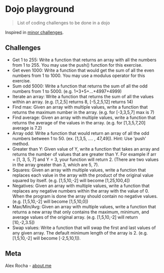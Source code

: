 # Dojo playground
> List of coding challenges to be done in a dojo

Inspired in [minor challenges](https://repl.it/@gjoebeck/CodingDojo-Challenges).

## Challenges

* Get 1 to 255:
  Write a function that returns an array with all the numbers from 1 to 255. You may use the push() function for this exercise.
* Get even 1000:
  Write a function that would get the sum of all the even numbers from 1 to 1000. You may use a modulus operator for this exercise.
* Sum odd 5000:
  Write a function that returns the sum of all the odd numbers from 1 to 5000. (e.g. 1+3+5+...+4997+4999)
* Iterate an array:
  Write a function that returns the sum of all the values within an array. (e.g. [1,2,5] returns 8, [-5,2,5,12] returns 14)
* Find max:
  Given an array with multiple values, write a function that returns the maximum number in the array. (e.g. for [-3,3,5,7] max is 7)
* Find average:
  Given an array with multiple values, write a function that returns the average of the values in the array. (e.g. for [1,3,5,7,20] average is 7.2)
* Array odd:
  Write a function that would return an array of all the odd numbers between 1 to 50. (ex. [1,3,5, .... , 47,49]). Hint: Use 'push' method.
* Greater than Y:
  Given value of Y, write a function that takes an array and returns the number of values that are greater than Y. For example if arr = [1, 3, 5, 7] and Y = 3, your function will return 2. (There are two values in the array greater than 3, which are 5, 7).
* Squares:
  Given an array with multiple values, write a function that replaces each value in the array with the product of the original value squared by itself. (e.g. [1,5,10,-2] will become [1,25,100,4])
* Negatives:
  Given an array with multiple values, write a function that replaces any negative numbers within the array with the value of 0. When the program is done the array should contain no negative values. (e.g. [1,5,10,-2] will become [1,5,10,0])
* Max/Min/Avg:
  Given an array with multiple values, write a function that returns a new array that only contains the maximum, minimum, and average values of the original array. (e.g. [1,5,10,-2] will return [10,-2,3.5])
* Swap values:
  Write a function that will swap the first and last values of any given array. The default minimum length of the array is 2. (e.g. [1,5,10,-2] will become [-2,5,10,1]).

## Meta

Alex Rocha - [about.me](http://about.me/alex.rochas)
